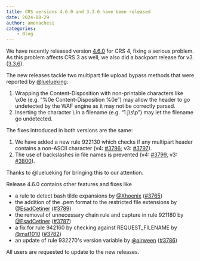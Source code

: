 ```yaml
---
title: CRS versions 4.6.0 and 3.3.6 have been released
date: 2024-08-29
author: amonachesi
categories:
    - Blog
---
```

We have recently released version [4.6.0](https://github.com/coreruleset/coreruleset/releases/tag/v4.6.0) for CRS 4, fixing a serious problem. As this problem affects CRS 3 as well, we also did a backport release for v3. ([3.3.6](https://github.com/coreruleset/coreruleset/releases/tag/v3.3.6)).

The new releases tackle two multipart file upload bypass methods that were reported by [@luelueking](https://github.com/luelueking):

1.	Wrapping the Content-Disposition with non-printable characters like \x0e (e.g. “%0e Content-Disposition %0e”) may allow the header to go undetected by the WAF engine as it may not be correctly parsed.
2.	Inserting the character \ in a filename (e.g. “1.j\s\p”) may let the filename go undetected.

The fixes introduced in both versions are the same:

1.	We have added a new rule 922130 which checks if any multipart header contains a non-ASCII character (v4: [#3796](https://github.com/coreruleset/coreruleset/pull/3796); v3: [#3797](https://github.com/coreruleset/coreruleset/pull/3797)).
2.	The use of backslashes in file names is prevented (v4: [#3799](https://github.com/coreruleset/coreruleset/pull/3799), v3: [#3800](https://github.com/coreruleset/coreruleset/pull/3800)).

Thanks to @luelueking for bringing this to our attention.

Release 4.6.0 contains other features and fixes like

-	a rule to detect bash tilde expansions by [@Xhoenix](https://github.com/Xhoenix) ([#3765](https://github.com/coreruleset/coreruleset/pull/3765))
-	the addition of the .pem format to the restricted file extensions by [@EsadCetiner](https://github.com/EsadCetiner) ([#3789](https://github.com/coreruleset/coreruleset/pull/3789))
-	the removal of unnecessary chain rule and capture in rule 921180 by [@EsadCetiner](https://github.com/EsadCetiner) ([#3787](https://github.com/coreruleset/coreruleset/pull/3787))
-	a fix for rule 942160 by checking against REQUEST_FILENAME by [@mat1010](https://github.com/mat1010) ([#3782](https://github.com/coreruleset/coreruleset/pull/3782))
-	an update of rule 932270's version variable by [@airween](https://github.com/airween) ([#3786](https://github.com/coreruleset/coreruleset/pull/3786))

All users are requested to update to the new releases.
